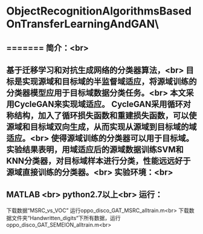 # ObjectRecognitionAlgorithmsBasedOnTransferLearningAndGAN\
=======
简介：\<br> 
----
基于迁移学习和对抗生成网络的分类器算法，\<br> 目标是实现源域和目标域的半监督域适应，将源域训练的分类器模型应用于目标域数据分类任务。\<br> 
本文采用CycleGAN来实现域适应。 CycleGAN采用循环对称结构，加入了循环损失函数和重建损失函数，可以使源域和目标域双向生成，从而实现从源域到目标域的域适应。\<br> 
使得源域训练的分类器可以用于目标域。实验结果表明，用域适应后的源域数据训练SVM和KNN分类器，对目标域样本进行分类，性能远远好于源域直接训练的分类器。\<br> 
实验环境：\<br> 
-----
MATLAB \<br> 
python2.7以上\<br> 
运行：
----
下载数据“MSRC_vs_VOC” 运行oppo_disco_GAT_MSRC_alltrain.m\<br> 
下载数据文件夹“Handwritten_digits“下所有数据，运行 oppo_disco_GAT_SEMEION_alltrain.m\<br> 
